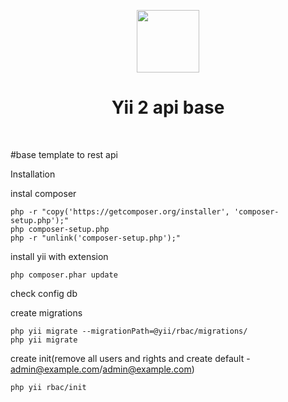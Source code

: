 <p align="center">
    <a href="https://github.com/yiisoft" target="_blank">
        <img src="https://avatars0.githubusercontent.com/u/993323" height="100px">
    </a>
    <h1 align="center">Yii 2 api base</h1>
    <br>
</p>

#base template to rest api

Installation

instal composer 
    
    php -r "copy('https://getcomposer.org/installer', 'composer-setup.php');"
    php composer-setup.php
    php -r "unlink('composer-setup.php');"

install yii with extension

    php composer.phar update

check config db

create migrations

    php yii migrate --migrationPath=@yii/rbac/migrations/
    php yii migrate 

create init(remove all users and rights and create default - admin@example.com/admin@example.com)
    
    php yii rbac/init
